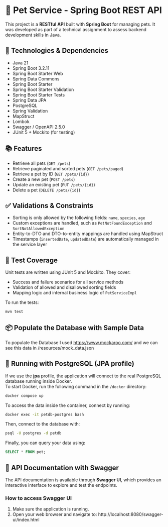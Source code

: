 # 🐾 Pet Service - Spring Boot REST API

This project is a **RESTful API** built with **Spring Boot** for managing pets. It was developed as part of a technical assignment to assess backend development skills in Java.

## 🧩 Technologies & Dependencies

- Java 21
- Spring Boot 3.2.11
- Spring Boot Starter Web
- Spring Data Commons
- Spring Boot Starter
- Spring Boot Starter Validation
- Spring Boot Starter Tests
- Spring Data JPA
- PostgreSQL
- Spring Validation
- MapStruct  
- Lombok  
- Swagger / OpenAPI 2.5.0  
- JUnit 5 + Mockito (for testing)

## 📚 Features

- Retrieve all pets (`GET /pets`)
- Retrieve paginated and sorted pets (`GET /pets/paged`)
- Retrieve a pet by ID (`GET /pets/{id}`)
- Create a new pet (`POST /pets`)
- Update an existing pet (`PUT /pets/{id}`)
- Delete a pet (`DELETE /pets/{id}`)

## ✅ Validations & Constraints

- Sorting is only allowed by the following fields: `name`, `species`, `age`
- Custom exceptions are handled, such as `PetNotFoundException` and `SortNotAllowedException`
- Entity-to-DTO and DTO-to-entity mappings are handled using MapStruct
- Timestamps (`insertedDate`, `updatedDate`) are automatically managed in the service layer

## 🧪 Test Coverage

Unit tests are written using JUnit 5 and Mockito. They cover:

- Success and failure scenarios for all service methods  
- Validation of allowed and disallowed sorting fields  
- Mapping logic and internal business logic of `PetServiceImpl`

To run the tests:

```bash
mvn test
```

## 📦 Populate the Database with Sample Data

To populate the Database I used https://www.mockaroo.com/ and we can see this data in /resources/mock_data.json

## 🚀 Running with PostgreSQL (JPA profile)

If we use the **jpa** profile, the application will connect to the real PostgreSQL database running inside Docker.  
To start Docker, run the following command in the `/docker` directory:

```bash
docker compose up
```
To access the data inside the container, connect by running:
```bash
docker exec -it petdb-postgres bash
```
Then, connect to the database with:
```bash
psql -U postgres -d petdb
```
Finally, you can query your data using:
```sql
SELECT * FROM pet;
```
## 📖 API Documentation with Swagger

The API documentation is available through **Swagger UI**, which provides an interactive interface to explore and test the endpoints.

### How to access Swagger UI

1. Make sure the application is running.
2. Open your web browser and navigate to:
http://localhost:8080/swagger-ui/index.html

   
